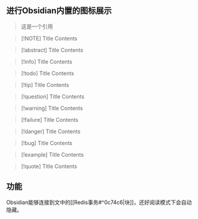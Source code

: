 ## 进行Obsidian内置的图标展示

> 这是一个引用


> [!NOTE] Title
> Contents


> [!abstract] Title
> Contents


> [!info] Title
> Contents


> [!todo] Title
> Contents


> [!tip] Title
> Contents


> [!question] Title
> Contents


> [!warning] Title
> Contents


> [!failure] Title
> Contents


> [!danger] Title
> Contents


> [!bug] Title
> Contents


> [!example] Title
> Contents


> [!quote] Title
> Contents

## 功能
Obsidian能够连接到文中的[[Redis事务#^0c74c6|块]]，还好阅读模式下会自动隐藏。

